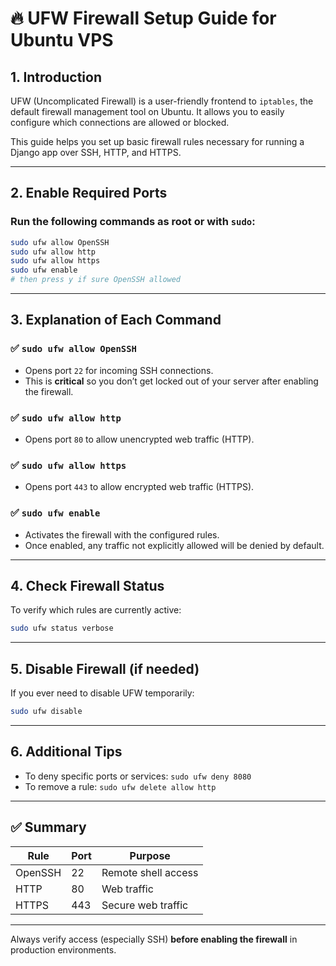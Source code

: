# 🔥 UFW Firewall Setup Guide for Ubuntu VPS

## 1. Introduction

UFW (Uncomplicated Firewall) is a user-friendly frontend to `iptables`, the default firewall management tool on Ubuntu. It allows you to easily configure which connections are allowed or blocked.

This guide helps you set up basic firewall rules necessary for running a Django app over SSH, HTTP, and HTTPS.

---

## 2. Enable Required Ports

### Run the following commands as root or with `sudo`:

```bash
sudo ufw allow OpenSSH
sudo ufw allow http
sudo ufw allow https
sudo ufw enable
# then press y if sure OpenSSH allowed
```

---

## 3. Explanation of Each Command

### ✅ `sudo ufw allow OpenSSH`
- Opens port `22` for incoming SSH connections.
- This is **critical** so you don’t get locked out of your server after enabling the firewall.

### ✅ `sudo ufw allow http`
- Opens port `80` to allow unencrypted web traffic (HTTP).

### ✅ `sudo ufw allow https`
- Opens port `443` to allow encrypted web traffic (HTTPS).

### ✅ `sudo ufw enable`
- Activates the firewall with the configured rules.
- Once enabled, any traffic not explicitly allowed will be denied by default.

---

## 4. Check Firewall Status

To verify which rules are currently active:

```bash
sudo ufw status verbose
```

---

## 5. Disable Firewall (if needed)

If you ever need to disable UFW temporarily:

```bash
sudo ufw disable
```

---

## 6. Additional Tips

- To deny specific ports or services: `sudo ufw deny 8080`
- To remove a rule: `sudo ufw delete allow http`

---

## ✅ Summary

| Rule           | Port | Purpose              |
|----------------|------|----------------------|
| OpenSSH        | 22   | Remote shell access  |
| HTTP           | 80   | Web traffic          |
| HTTPS          | 443  | Secure web traffic   |

---

Always verify access (especially SSH) **before enabling the firewall** in production environments.